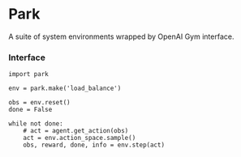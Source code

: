 # Park
A suite of system environments wrapped by OpenAI Gym interface.

### Interface
```
import park

env = park.make('load_balance')

obs = env.reset()
done = False

while not done:
    # act = agent.get_action(obs)
    act = env.action_space.sample()
    obs, reward, done, info = env.step(act)
```
